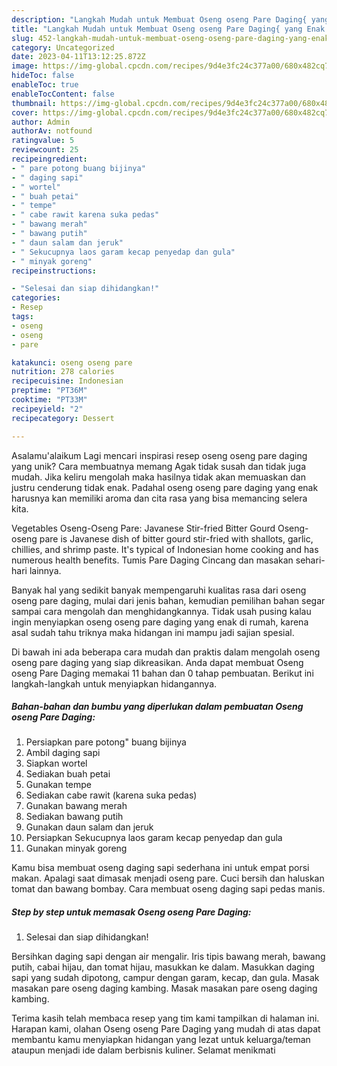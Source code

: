 ```yaml
---
description: "Langkah Mudah untuk Membuat Oseng oseng Pare Daging{ yang Enak Banget"
title: "Langkah Mudah untuk Membuat Oseng oseng Pare Daging{ yang Enak Banget"
slug: 452-langkah-mudah-untuk-membuat-oseng-oseng-pare-daging-yang-enak-banget
category: Uncategorized
date: 2023-04-11T13:12:25.872Z
image: https://img-global.cpcdn.com/recipes/9d4e3fc24c377a00/680x482cq70/oseng-oseng-pare-daging-foto-resep-utama.jpg
hideToc: false
enableToc: true
enableTocContent: false
thumbnail: https://img-global.cpcdn.com/recipes/9d4e3fc24c377a00/680x482cq70/oseng-oseng-pare-daging-foto-resep-utama.jpg
cover: https://img-global.cpcdn.com/recipes/9d4e3fc24c377a00/680x482cq70/oseng-oseng-pare-daging-foto-resep-utama.jpg
author: Admin
authorAv: notfound
ratingvalue: 5
reviewcount: 25
recipeingredient:
- " pare potong buang bijinya"
- " daging sapi"
- " wortel"
- " buah petai"
- " tempe"
- " cabe rawit karena suka pedas"
- " bawang merah"
- " bawang putih"
- " daun salam dan jeruk"
- " Sekucupnya laos garam kecap penyedap dan gula"
- " minyak goreng"
recipeinstructions:

- "Selesai dan siap dihidangkan!"
categories:
- Resep
tags:
- oseng
- oseng
- pare

katakunci: oseng oseng pare 
nutrition: 278 calories
recipecuisine: Indonesian
preptime: "PT36M"
cooktime: "PT33M"
recipeyield: "2"
recipecategory: Dessert

---
```



Asalamu'alaikum Lagi mencari inspirasi resep oseng oseng pare daging yang unik? Cara membuatnya memang Agak tidak susah dan tidak juga mudah. Jika keliru mengolah maka hasilnya tidak akan memuaskan dan justru cenderung tidak enak. Padahal oseng oseng pare daging yang enak harusnya kan memiliki aroma dan cita rasa yang bisa memancing selera kita.


Vegetables Oseng-Oseng Pare: Javanese Stir-fried Bitter Gourd Oseng-oseng pare is Javanese dish of bitter gourd stir-fried with shallots, garlic, chillies, and shrimp paste. It&#39;s typical of Indonesian home cooking and has numerous health benefits. Tumis Pare Daging Cincang dan masakan sehari-hari lainnya.

Banyak hal yang sedikit banyak mempengaruhi kualitas rasa dari oseng oseng pare daging, mulai dari jenis bahan, kemudian pemilihan bahan segar sampai cara mengolah dan menghidangkannya. Tidak usah pusing kalau ingin menyiapkan oseng oseng pare daging yang enak di rumah, karena asal sudah tahu triknya maka hidangan ini mampu jadi sajian spesial.


Di bawah ini ada beberapa cara mudah dan praktis dalam mengolah oseng oseng pare daging yang siap dikreasikan. Anda dapat membuat Oseng oseng Pare Daging memakai 11 bahan dan 0 tahap pembuatan. Berikut ini langkah-langkah untuk menyiapkan hidangannya.

<!--inarticleads1-->

##### Bahan-bahan dan bumbu yang diperlukan dalam pembuatan Oseng oseng Pare Daging:

1. Persiapkan  pare potong&#34; buang bijinya
1. Ambil  daging sapi
1. Siapkan  wortel
1. Sediakan  buah petai
1. Gunakan  tempe
1. Sediakan  cabe rawit (karena suka pedas)
1. Gunakan  bawang merah
1. Sediakan  bawang putih
1. Gunakan  daun salam dan jeruk
1. Persiapkan  Sekucupnya laos garam kecap penyedap dan gula
1. Gunakan  minyak goreng


Kamu bisa membuat oseng daging sapi sederhana ini untuk empat porsi makan. Apalagi saat dimasak menjadi oseng pare. Cuci bersih dan haluskan tomat dan bawang bombay. Cara membuat oseng daging sapi pedas manis. 

<!--inarticleads2-->

##### Step by step untuk memasak Oseng oseng Pare Daging:


1. Selesai dan siap dihidangkan!

Bersihkan daging sapi dengan air mengalir. Iris tipis bawang merah, bawang putih, cabai hijau, dan tomat hijau, masukkan ke dalam. Masukkan daging sapi yang sudah dipotong, campur dengan garam, kecap, dan gula. Masak masakan pare oseng daging kambing. Masak masakan pare oseng daging kambing. 

Terima kasih telah membaca resep yang tim kami tampilkan di halaman ini. Harapan kami, olahan Oseng oseng Pare Daging yang mudah di atas dapat membantu kamu menyiapkan hidangan yang lezat untuk keluarga/teman ataupun menjadi ide dalam berbisnis kuliner. Selamat menikmati
